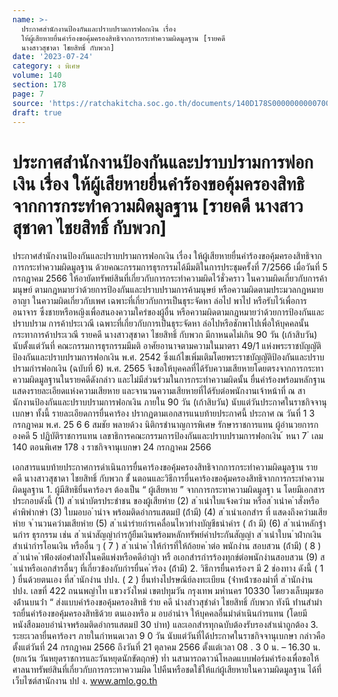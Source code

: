```yaml
---
name: >-
  ประกาศสำนักงานป้องกันและปราบปรามการฟอกเงิน เรื่อง
  ให้ผู้เสียหายยื่นคำร้องขอคุ้มครองสิทธิจากการกระทำความผิดมูลฐาน [รายคดี
  นางสาวสุชาดา ไชยสิทธิ์ กับพวก]
date: '2023-07-24'
category: ง พิเศษ
volume: 140
section: 178
page: 7
source: 'https://ratchakitcha.soc.go.th/documents/140D178S0000000000700.pdf'
draft: true
---
```


# ประกาศสำนักงานป้องกันและปราบปรามการฟอกเงิน เรื่อง ให้ผู้เสียหายยื่นคำร้องขอคุ้มครองสิทธิจากการกระทำความผิดมูลฐาน [รายคดี นางสาวสุชาดา ไชยสิทธิ์ กับพวก]

ประกาศสำนักงานป้องกันและปราบปรามการฟอกเงิน เรื่อง ให้ผู้เสียหายยื่นคำร้องขอคุ้มครองสิทธิจากการกระทำความผิดมูลฐาน ด้วยคณะกรรมการธุรกรรมได้มีมติในการประชุมครั้งที่ 7/2566 เมื่อวันที่ 5 กรกฎาคม 2566 ให้อายัดทรัพย์สินที่เกี่ยวกับการกระทำความผิดไว้ชั่วคราว ในความผิดเกี่ยวกับการค้ามนุษย์ ตามกฎหมายว่าด้วยการป้องกันและปราบปรามการค้ามนุษย์ หรือความผิดตามประมวลกฎหมายอาญา ในความผิดเกี่ยวกับเพศ เฉพาะที่เกี่ยวกับการเป็นธุระจัดหา ล่อไป พาไป หรือรับไว้เพื่อการอนาจาร ซึ่งชายหรือหญิงเพื่อสนองความใคร่ของผู้อื่น หรือความผิดตามกฎหมายว่าด้วยการป้องกันและปราบปราม การค้าประเวณี เฉพาะที่เกี่ยวกับการเป็นธุระจัดหา ล่อไปหรือชักพาไปเพื่อให้บุคคลนั้นกระทาการค้าประเวณี รายคดี นางสาวสุชาดา ไชยสิทธิ์ กับพวก มีกาหนดไม่เกิน 90 วัน (เก้าสิบวัน) นับตั้งแต่วันที่ คณะกรรมการธุรกรรมมีมติ อาศัยอานาจตามความในมาตรา 49/1 แห่งพระราชบัญญัติป้องกันและปราบปรามการฟอกเงิน พ.ศ. 2542 ซึ่งแก้ไขเพิ่มเติมโดยพระราชบัญญัติป้องกันและปราบปรามกำรฟอกเงิน (ฉบับที่ 6) พ.ศ. 2565 จึงขอให้บุคคลที่ได้รับความเสียหายโดยตรงจากการกระทาความผิดมูลฐานในรายคดีดังกล่าว และไม่มีส่วนร่วมในการกระทำความผิดนั้น ยื่นคำร้องพร้อมหลักฐานแสดงรายละเอียดแห่งความเสียหาย และจานวนความเสียหายที่ได้รับต่อพนักงานเจ้าหน้าที่ ณ สานักงานป้องกันและปราบปรามการฟอกเงิน ภายใน 90 วัน (เก้าสิบวัน) นับแต่วันประกาศในราชกิจจานุเบกษา ทั้งนี้ รายละเอียดการยื่นคาร้อง ปรากฏตามเอกสารแนบท้ายประกาศนี้ ประกาศ ณ วันที่ 1 3 กรกฎาคม พ.ศ. 25 6 6 สมชัย พลายด้วง นิติกรชำนาญการพิเศษ รักษาราชการแทน ผู้อำนวยการกองคดี 5 ปฏิบัติราชการแทน เลขาธิการคณะกรรมการป้องกันและปราบปรามการฟอกเงิน ้ หนา 7 ่ เลม 140 ตอนพิเศษ 178 ง ราชกิจจานุเบกษา 24 กรกฎาคม 2566

เอกสารแนบท้ายประกาศการดำเนินการยื่นคาร้องขอคุ้มครองสิทธิจากการกระทำความผิดมูลฐาน ราย คดี นางสาวสุชาดา ไชยสิทธิ์ กับพวก ขั้ นตอนและวิธีการยื่นคาร้องขอคุ้มครองสิทธิจากการกระทำความผิดมูลฐาน 1. ผู้มีสิทธิยื่นคาร้องฯ ต้องเป็น “ ผู้เสียหาย ” จากการกระทาความผิดมูลฐา น โดยมีเอกสารประกอบดังนี้ (1) ส ําเนําบัตรประชําชน ของผู้เสียหําย (2) ส ําเนําใบแจ้งควําม หรือส ําเนําค ําสั่งหรือคําพิพํากษํา (3) ใบมอบอ ํานําจ พร้อมติดอํากรแสตมป์ (ถ้ํามี) (4) ส ําเนําเอกสําร ที่ แสดงถึงควํามเสียหําย จ ํานวนควํามเสียหําย (5) ส ําเนํารํายกํารเคลื่อนไหวทํางบัญชีธนําคําร ( ถ้ํา มี) (6) ส ําเนําหลักฐํานกําร ธุรกรรม เช่น ส ําเนําสัญญํากํารกู้ยืมเงินพร้อมหลักทรัพย์คําประกันสัญญํา ส ําเนําใบน ําฝํากเงิน สําเนํากํารโอนเงิน หรืออื่น ๆ ( 7 ) ส ําเนําค ําให้กํารที่ให้ถ้อยค ําต่อ พนักงําน สอบสวน (ถ้ํามี) ( 8 ) ส ําเนําค ําฟ้องต่อศําลทังในคดีแพ่งหรือคดีอําญํา หรื อเอกสํารกํารร้องทุกข์ต่อพนักงํานสอบสวน (9) ส ําเนําหรือเอกสํารอื่นๆ ที่เกี่ยวข้องกับกํารยื่นค ําร้อง (ถ้ํามี) 2. วิธีการยื่นคาร้องฯ มี 2 ช่องทาง ดังนี้ ( 1 ) ยื่นด้วยตนเอง ที่ส ํานักงําน ปปง. ( 2 ) ยื่นทํางไปรษณีย์ลงทะเบียน (จ่ําหน้ําซองมําที่ ส ํานักงําน ปปง. เลขที่ 422 ถนนพญําไท แขวงวังใหม่ เขตปทุมวัน กรุงเทพ มหํานคร 10330 โดยวงเล็บมุมซองด้ํานบนว่ํา “ ส่งแบบคําร้องขอคุ้มครองสิทธิ รําย คดี นํางสําวสุชําดํา ไชยสิทธิ์ กับพวก ทังนี ท่ํานสํามํารถยื่นคําร้องขอคุ้มครองสิทธิด้วย ตนเองหรือ ม อบอํานําจ ให้บุคคลอื่นมําดําเนินกํารแทน (โดยมีหนังสือมอบอํานําจพร้อมติดอํากรแสตมป์ 30 บําท) และเอกสํารทุกฉบับต้องรับรองสําเนําถูกต้อง 3. ระยะเวลายื่นคาร้องฯ ภายในกำหนดเวลา 9 0 วัน นับแต่วันที่ได้ประกาศในราชกิจจานุเบกษา กล่าวคือ ตั้งแต่วันที่ 24 กรกฎาคม 2566 ถึงวันที่ 21 ตุลาคม 2566 ตั้งแต่เวลา 08 . 3 0 น. – 16.30 น. (ยกเว้น วันหยุดราชการและวันหยุดนักขัตฤกษ์) ท่ำ นสามารถดาวน์โหลดแบบฟอร์มคำร้องเพื่อขอให้ศาลนาทรัพย์สินที่เกี่ยวกับการกระทาความผิด ไปคืนหรือชดใช้ให้แก่ผู้เสียหายในความผิดมูลฐาน ได้ที่เว็บไซต์สานักงาน ปป ง. www.amlo.go.th
